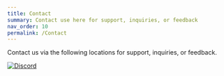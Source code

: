 ```yaml
---
title: Contact
summary: Contact use here for support, inquiries, or feedback
nav_order: 10
permalink: /Contact
---
```



Contact us via the following locations for support, inquiries, or feedback.

[![Discord](https://discord-live-members-count-badge.vercel.app/api/discord-total?guildId=1325177662435627109&label=Discord)](https://discord.gg/Yxj2t8ZbvX)

